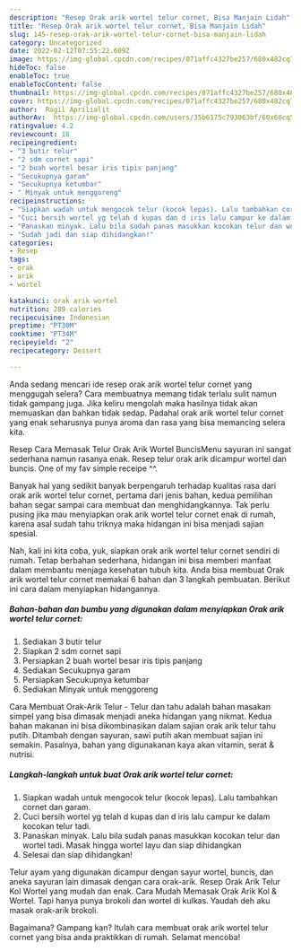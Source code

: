```yaml
---
description: "Resep Orak arik wortel telur cornet, Bisa Manjain Lidah"
title: "Resep Orak arik wortel telur cornet, Bisa Manjain Lidah"
slug: 145-resep-orak-arik-wortel-telur-cornet-bisa-manjain-lidah
category: Uncategorized
date: 2022-02-12T07:55:22.609Z
image: https://img-global.cpcdn.com/recipes/071affc4327be257/680x482cq70/orak-arik-wortel-telur-cornet-foto-resep-utama.jpg
hideToc: false
enableToc: true
enableTocContent: false
thumbnail: https://img-global.cpcdn.com/recipes/071affc4327be257/680x482cq70/orak-arik-wortel-telur-cornet-foto-resep-utama.jpg
cover: https://img-global.cpcdn.com/recipes/071affc4327be257/680x482cq70/orak-arik-wortel-telur-cornet-foto-resep-utama.jpg
author:  Ragil Aprilialit
authorAv:  https://img-global.cpcdn.com/users/35b6175c793063bf/60x60cq50/avatar.jpg
ratingvalue: 4.2
reviewcount: 18
recipeingredient:
- "3 butir telur"
- "2 sdm cornet sapi"
- "2 buah wortel besar iris tipis panjang"
- "Secukupnya garam"
- "Secukupnya ketumbar"
- " Minyak untuk menggoreng"
recipeinstructions:
- "Siapkan wadah untuk mengocok telur (kocok lepas). Lalu tambahkan cornet dan garam."
- "Cuci bersih wortel yg telah d kupas dan d iris lalu campur ke dalam kocokan telur tadi."
- "Panaskan minyak. Lalu bila sudah panas masukkan kocokan telur dan wortel tadi. Masak hingga wortel layu dan siap dihidangkan"
- "Sudah jadi dan siap dihidangkan!"
categories:
- Resep
tags:
- orak
- arik
- wortel

katakunci: orak arik wortel 
nutrition: 289 calories
recipecuisine: Indonesian
preptime: "PT30M"
cooktime: "PT34M"
recipeyield: "2"
recipecategory: Dessert

---
```



Anda sedang mencari ide resep orak arik wortel telur cornet yang menggugah selera? Cara membuatnya memang tidak terlalu sulit namun tidak gampang juga. Jika keliru mengolah maka hasilnya tidak akan memuaskan dan bahkan tidak sedap. Padahal orak arik wortel telur cornet yang enak seharusnya punya aroma dan rasa yang bisa memancing selera kita.


Resep Cara Memasak Telur Orak Arik Wortel BuncisMenu sayuran ini sangat sederhana namun rasanya enak. Resep telur orak arik dicampur wortel dan buncis. One of my fav simple receipe ^^.

Banyak hal yang sedikit banyak berpengaruh terhadap kualitas rasa dari orak arik wortel telur cornet, pertama dari jenis bahan, kedua pemilihan bahan segar sampai cara membuat dan menghidangkannya. Tak perlu pusing jika mau menyiapkan orak arik wortel telur cornet enak di rumah, karena asal sudah tahu triknya maka hidangan ini bisa menjadi sajian spesial.


Nah, kali ini kita coba, yuk, siapkan orak arik wortel telur cornet sendiri di rumah. Tetap berbahan sederhana, hidangan ini bisa memberi manfaat dalam membantu menjaga kesehatan tubuh kita. Anda bisa membuat Orak arik wortel telur cornet memakai 6 bahan dan 3 langkah pembuatan. Berikut ini cara dalam menyiapkan hidangannya.

<!--inarticleads1-->

##### Bahan-bahan dan bumbu yang digunakan dalam menyiapkan Orak arik wortel telur cornet:

1. Sediakan 3 butir telur
1. Siapkan 2 sdm cornet sapi
1. Persiapkan 2 buah wortel besar iris tipis panjang
1. Sediakan Secukupnya garam
1. Persiapkan Secukupnya ketumbar
1. Sediakan  Minyak untuk menggoreng


Cara Membuat Orak-Arik Telur - Telur dan tahu adalah bahan masakan simpel yang bisa dimasak menjadi aneka hidangan yang nikmat. Kedua bahan makanan ini bisa dikombinasikan dalam sajian orak arik telur tahu putih. Ditambah dengan sayuran, sawi putih akan membuat sajian ini semakin. Pasalnya, bahan yang digunakanan kaya akan vitamin, serat &amp; nutrisi. 

<!--inarticleads2-->

##### Langkah-langkah untuk buat Orak arik wortel telur cornet:

1. Siapkan wadah untuk mengocok telur (kocok lepas). Lalu tambahkan cornet dan garam.
1. Cuci bersih wortel yg telah d kupas dan d iris lalu campur ke dalam kocokan telur tadi.
1. Panaskan minyak. Lalu bila sudah panas masukkan kocokan telur dan wortel tadi. Masak hingga wortel layu dan siap dihidangkan
1. Selesai dan siap dihidangkan!

Telur ayam yang digunakan dicampur dengan sayur wortel, buncis, dan aneka sayuran lain dimasak dengan cara orak-arik. Resep Orak Arik Telur Kol Wortel yang mudah dan enak. Cara Mudah Memasak Orak Arik Kol &amp; Wortel. Tapi hanya punya brokoli dan wortel di kulkas. Yaudah deh aku masak orak-arik brokoli. 

Bagaimana? Gampang kan? Itulah cara membuat orak arik wortel telur cornet yang bisa anda praktikkan di rumah. Selamat mencoba!
